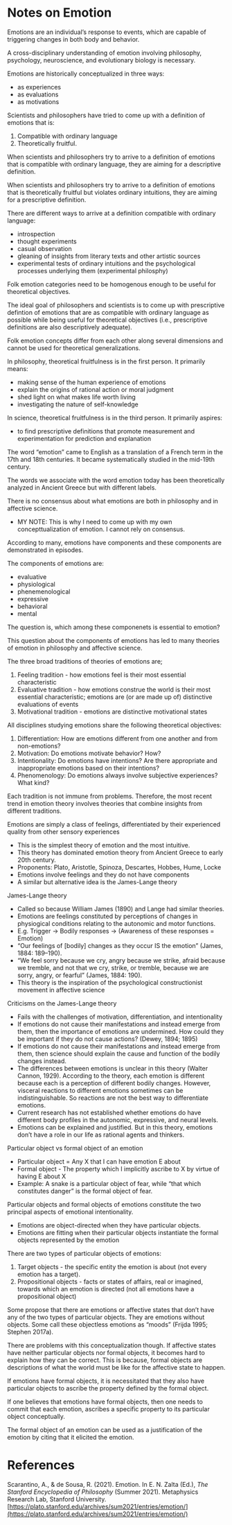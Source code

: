 # Notes on Emotion

Emotions are an individual’s response to events, which are capable of triggering changes in both body and behavior.

A cross-disciplinary understanding of emotion involving philosophy, psychology, neuroscience, and evolutionary biology is necessary.

Emotions are historically conceptualized in three ways:

- as experiences
- as evaluations
- as motivations

Scientists and philosophers have tried to come up with a definition of emotions that is:

1. Compatible with ordinary language
2. Theoretically fruitful.

When scientists and philosophers try to arrive to a definition of emotions that is compatible with ordinary language, they are aiming for a descriptive definition.

When scientists and philosophers try to arrive to a definition of emotions that is theoretically fruitful but violates ordinary intuitions, they are aiming for a prescriptive definition.

There are different ways to arrive at a definition compatible with ordinary language:

- introspection
- thought experiments
- casual observation
- gleaning of insights from literary texts and other artistic sources
- experimental tests of ordinary intuitions and the psychological processes underlying them (experimental philosphy)

Folk emotion categories need to be homogenous enough to be useful for theoretical objectives.

The ideal goal of philosophers and scientists is to come up with prescriptive defintion of emotions that are as compatible with ordinary language as possible while being useful for theoretical objectives (i.e., prescriptive definitions are also descriptively adequate).

Folk emotion concepts differ from each other along several dimensions and cannot be used for theoretical generalizations.

In philosophy, theoretical fruitfulness is in the first person. It primarily means:

- making sense of the human experience of emotions
- explain the origins of rational action or moral judgment
- shed light on what makes life worth living
- investigating the nature of self-knowledge

In science, theoretical fruitfulness is in the third person. It primarily aspires:

- to find prescriptive definitions that promote measurement and experimentation for prediction and explanation

The word “emotion” came to English as a translation of a French term in the 17th and 18th centuries. It became systematically studied in the mid-19th century.

The words we associate with the word emotion today has been theoretically analyzed in Ancient Greece but with different labels.

There is no consensus about what emotions are both in philosophy and in affective science.

- MY NOTE: This is why I need to come up with my own concepttualization of emotion. I cannot rely on consensus.

According to many, emotions have components and these components are demonstrated in episodes.

The components of emotions are:

- evaluative
- physiological
- phenemenological
- expressive
- behavioral
- mental

The question is, which among these componenets is essential to emotion?

This question about the components of emotions has led to many theories of emotion in philosophy and affective science.

The three broad traditions of theories of emotions are;

1. Feeling tradition - how emotions feel is their most essential characteristic
2. Evaluative tradition - how emotions construe the world is their most essential characteristic; emotions are (or are made up of) distinctive evaluations of events
3. Motivational tradition - emotions are distinctive motivational states

All disciplines studying emotions share the following theoretical objectives:

1. Differentiation: How are emotions different from one another and from non-emotions?
2. Motivation: Do emotions motivate behavior? How?
3. Intentionality: Do emotions have intentions? Are there appropriate and inappropriate emotions based on their intentions?
4. Phenomenology: Do emotions always involve subjective experiences? What kind?

Each tradition is not immune from problems. Therefore, the most recent trend in emotion theory involves theories that combine insights from different traditions.

Emotions are simply a class of feelings, differentiated by their experienced quality from other sensory experiences

- This is the simplest theory of emotion and the most intuitive.
- This theory has dominated emotion theory from Ancient Greece to early 20th century.
- Proponents: Plato, Aristotle, Spinoza, Descartes, Hobbes, Hume, Locke
- Emotions involve feelings and they do not have components
- A similar but alternative idea is the James-Lange theory

James-Lange theory

- Called so because William James (1890) and Lange had similar theories.
- Emotions are feelings constituted by perceptions of changes in physiogical conditions relating to the autonomic and motor functions.
- E.g. Trigger → Bodily responses → (Awareness of these responses = Emotion)
- “Our feelings of [bodily] changes as they occur IS the emotion” (James, 1884: 189–190).
- “We feel sorry because we cry, angry because we strike, afraid because we tremble, and not that we cry, strike, or tremble, because we are sorry, angry, or fearful” (James, 1884: 190).
- This theory is the inspiration of the psychological constructionist movement in affective science

Criticisms on the James-Lange theory

- Fails with the challenges of motivation, differentiation, and intentionality
- If emotions do not cause their manifestations and instead emerge from them, then the importance of emotions are undermined. How could they be important if they do not cause actions? (Dewey, 1894; 1895)
- If emotions do not cause their manifestations and instead emerge from them, then science should explain the cause and function of the bodily changes instead.
- The differences between emotions is unclear in this theory (Walter Cannon, 1929). According to the theory, each emotion is different because each is a perception of different bodily changes. However, visceral reactions to different emotions sometimes can be indistinguishable. So reactions are not the best way to differentiate emotions.
- Current research has not established whether emotions do have different body profiles in the autonomic, expressive, and neural levels.
- Emotions can be explained and justified. But in this theory, emotions don’t have a role in our life as rational agents and thinkers.

Particular object vs formal object of an emotion

- Particular object = Any X that I can have emotion E about
- Formal object - The property which I implicitly ascribe to X by virtue of having E about X
- Example: A snake is a particular object of fear, while “that which constitutes danger” is the formal object of fear.

Particular objects and formal objects of emotions constitute the two principal aspects of emotional intentionality.

- Emotions are object-directed when they have particular objects.
- Emotions are fitting when their particular objects instantiate the formal objects represented by the emotion

There are two types of particular objects of emotions:

1. Target objects - the specific entity the emotion is about (not every emotion has a target).
2. Propositional objects - facts or states of affairs, real or imagined, towards which an emotion is directed (not all emotions have a propositional object)

Some propose that there are emotions or affective states that don’t have any of the two types of particular objects. They are emotions without objects. Some call these objectless emotions as “moods” (Frijda 1995; Stephen 2017a).

There are problems with this conceptualization though. If affective states have neither particular objects nor formal objects, it becomes hard to explain how they can be correct. This is because, formal objects are descriptions of what the world must be like for the affective state to happen.

If emotions have formal objects, it is necessitated that they also have particular objects to ascribe the property defined by the formal object.

If one believes that emotions have formal objects, then one needs to commit that each emotion, ascribes a specific property to its particular object conceptually.

The formal object of an emotion can be used as a justification of the emotion by citing that it elicited the emotion.

# References

Scarantino, A., & de Sousa, R. (2021). Emotion. In E. N. Zalta (Ed.), *The Stanford Encyclopedia of Philosophy* (Summer 2021). Metaphysics Research Lab, Stanford University. [https://plato.stanford.edu/archives/sum2021/entries/emotion/](https://plato.stanford.edu/archives/sum2021/entries/emotion/)

